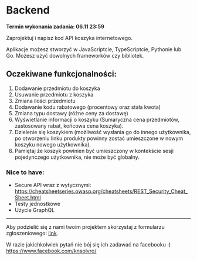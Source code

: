 # Backend

**Termin wykonania zadania: 06.11 23:59**

Zaprojektuj i napisz kod API koszyka internetowego.

Aplikacje możesz stworzyć w JavaScriptcie, TypeScriptcie, Pythonie lub Go. Możesz użyć dowolnych frameworków czy bibliotek. 

## Oczekiwane funkcjonalności:
1. Dodawanie przedmiotu do koszyka
2. Usuwanie przedmiotu z koszyka
3. Zmiana ilości przedmiotu
4. Dodawanie kodu rabatowego (procentowy oraz stała kwota)
5. Zmiana typu dostawy (różne ceny za dostawę)
6. Wyświetlanie informacji o koszyku (Sumaryczna cena przedmiotów, zastosowany rabat, końcowa cena koszyka).
7. Dzielenie się koszykiem (możliwość wysłania go do innego użytkownika, po otworzeniu linku produkty powinny zostać umieszczone w nowym koszyku nowego użytkownika).
8. Pamiętaj że koszyk powinien być umieszczony w kontekście sesji pojedynczego użytkownika, nie może być globalny.


### Nice to have:
- Secure API wraz z wytycznymi: https://cheatsheetseries.owasp.org/cheatsheets/REST_Security_Cheat_Sheet.html
- Testy jednostkowe
- Użycie GraphQL

---
Aby podzielić się z nami twoim projektem skorzystaj z formularzu zgłoszeniowego:
[link](https://forms.gle/earuGTQEDqBr99Lg6). 

W razie jakichkolwiek pytań nie bój się ich zadawać na facebooku :) https://www.facebook.com/knsolvro/ 